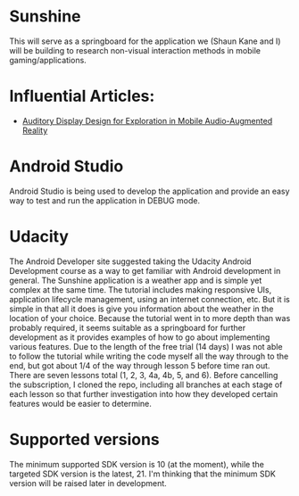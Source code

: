 # Sunshine
This will serve as a springboard for the application we (Shaun Kane and I) will be building to research non-visual interaction methods in mobile gaming/applications.

# Influential Articles:
- [Auditory Display Design for Exploration in Mobile Audio-Augmented Reality](http://ftp.dcs.glasgow.ac.uk/~stephen/papers/PUC_vazquezalvarezFinal2-revised.pdf)

# Android Studio
Android Studio is being used to develop the application and provide an easy way to test and run the application in DEBUG mode.

# Udacity
The Android Developer site suggested taking the Udacity Android Development course as a way to get familiar with Android development in general.  The Sunshine application is a weather app and is simple yet complex at the same time.  The tutorial includes making responsive UIs, application lifecycle management, using an internet connection, etc.  But it is simple in that all it does is give you information about the weather in the location of your choice.  Because the tutorial went in to more depth than was probably required, it seems suitable as a springboard for further development as it provides examples of how to go about implementing various features.  Due to the length of the free trial (14 days) I was not able to follow the tutorial while writing the code myself all the way through to the end, but got about 1/4 of the way through lesson 5 before time ran out.  There are seven lessons total (1, 2, 3, 4a, 4b, 5, and 6).  Before cancelling the subscription, I cloned the repo, including all branches at each stage of each lesson so that further investigation into how they developed certain features would be easier to determine.

# Supported versions
The minimum supported SDK version is 10 (at the moment), while the targeted SDK version is the latest, 21.  I'm thinking that the minimum SDK version will be raised later in development.
